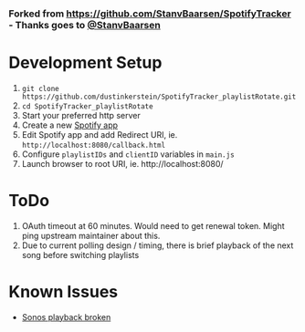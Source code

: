 ### Forked from https://github.com/StanvBaarsen/SpotifyTracker - Thanks goes to [@StanvBaarsen](https://github.com/StanvBaarsen)

# Development Setup
1. `git clone https://github.com/dustinkerstein/SpotifyTracker_playlistRotate.git`
1. `cd SpotifyTracker_playlistRotate`
1. Start your preferred http server
1. Create a new [Spotify app](https://developer.spotify.com/dashboard/applications/)
1. Edit Spotify app and add Redirect URI, ie. `http://localhost:8080/callback.html`
1. Configure `playlistIDs` and `clientID` variables in `main.js`
1. Launch browser to root URI, ie. http://localhost:8080/

# ToDo
1. OAuth timeout at 60 minutes. Would need to get renewal token. Might ping upstream maintainer about this.
1. Due to current polling design / timing, there is brief playback of the next song before switching playlists

# Known Issues
- [Sonos playback broken](https://community.spotify.com/t5/Spotify-for-Developers/Sonos-speakers-not-showing-in-GET-player-devices/td-p/5175462)
